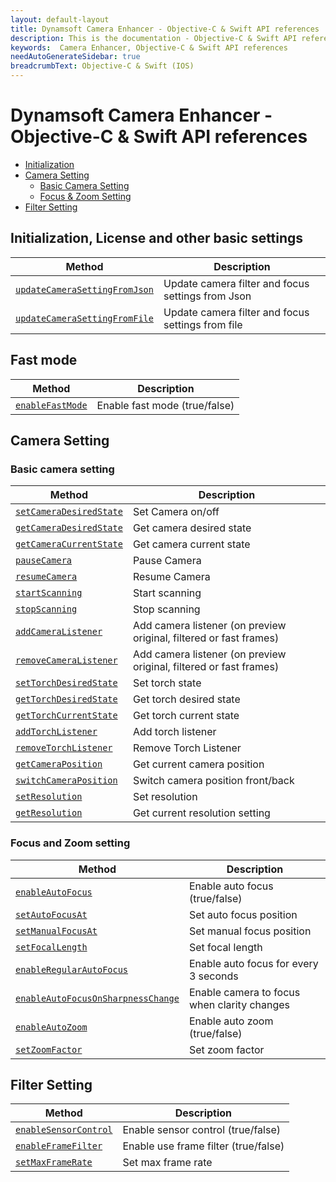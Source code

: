 ```yaml
---
layout: default-layout
title: Dynamsoft Camera Enhancer - Objective-C & Swift API references
description: This is the documentation - Objective-C & Swift API references page of Dynamsoft Camera Enhancer.
keywords:  Camera Enhancer, Objective-C & Swift API references
needAutoGenerateSidebar: true
breadcrumbText: Objective-C & Swift (IOS)
---
```


# Dynamsoft Camera Enhancer - Objective-C & Swift API references

- [Initialization](#Initialization-License-and-other-basic-settings)
- [Camera Setting](#Camera-Setting)
    - [Basic Camera Setting](#Basic-camera-setting)
    - [Focus & Zoom Setting](#Focus-and-Zoom-setting)
- [Filter Setting](#Filter-Setting)
## Initialization, License and other basic settings

| Method | Description |
|-----------------|---------------|
| [`updateCameraSettingFromJson`]({{site.ios-basic-setting}}basic-setting.html#updateCameraSettingFromJson) | Update camera filter and focus settings from Json |
| [`updateCameraSettingFromFile`]({{site.ios-basic-setting}}basic-setting.html#updateCameraSettingFromFile) | Update camera filter and focus settings from file |

## Fast mode

| Method | Description |
|-----------------|---------------|
| [`enableFastMode`]({{site.ios-basic-setting}}basic-setting.html#setFastmode) | Enable fast mode (true/false) |

## Camera Setting

### Basic camera setting

| Method | Description |
|-----------------|---------------|
| [`setCameraDesiredState`]({{site.ios-basic-setting}}basic-setting.html#getCameraCurrentState-getCameraDesireState-and-setCameraDesireState) | Set Camera on/off |
| [`getCameraDesiredState`]({{site.ios-basic-setting}}basic-setting.html#getCameraCurrentState-getCameraDesireState-and-setCameraDesireState) | Get camera desired state |
| [`getCameraCurrentState`]({{site.ios-basic-setting}}basic-setting.html#getCameraCurrentState-getCameraDesireState-and-setCameraDesireState) | Get camera current state |
| [`pauseCamera`]({{site.ios-basic-setting}}basic-setting.html#pauseCamera-and-resumeCamera) | Pause Camera |
| [`resumeCamera`]({{site.ios-basic-setting}}basic-setting.html#pauseCamera-and-resumeCamera) | Resume Camera |
| [`startScanning`]({{site.ios-basic-setting}}basic-setting.html#stopScanning-and-startScanning) | Start scanning |
| [`stopScanning`]({{site.ios-basic-setting}}basic-setting.html#stopScanning-and-startScanning) | Stop scanning |
| [`addCameraListener`]({{site.ios-basic-setting}}basic-setting.html#addCameraListener-and-removeCameraListener) | Add camera listener (on preview original, filtered or fast frames) | Add camera listener (on preview original, filtered or fast frames) |
| [`removeCameraListener`]({{site.ios-basic-setting}}basic-setting.html#addCameraListener-and-removeCameraListener) | Add camera listener (on preview original, filtered or fast frames) | Remove camera listener |
| [`setTorchDesiredState`]({{site.ios-basic-setting}}basic-setting.html#getTorchCurrentState-getTorchDesiredState-and-setTorchDesiredState) | Set torch state |
| [`getTorchDesiredState`]({{site.ios-basic-setting}}basic-setting.html#getTorchCurrentState-getTorchDesiredState-and-setTorchDesiredState) | Get torch desired state |
| [`getTorchCurrentState`]({{site.ios-basic-setting}}basic-setting.html#getTorchCurrentState-getTorchDesiredState-and-setTorchDesiredState) | Get torch current state |
| [`addTorchListener`]({{site.ios-basic-setting}}basic-setting.html#addTorchListener-and-removeTorchListener) | Add torch listener |
| [`removeTorchListener`]({{site.ios-basic-setting}}basic-setting.html#addTorchListener-and-removeTorchListener) | Remove Torch Listener |
| [`getCameraPosition`]({{site.ios-basic-setting}}basic-setting.html#getCameraPosition-and-switchCameraPosition) | Get current camera position |
| [`switchCameraPosition`]({{site.ios-basic-setting}}basic-setting.html#getCameraPosition-and-switchCameraPosition) | Switch camera position front/back |
| [`setResolution`]({{site.ios-basic-setting}}basic-setting.html#getResolution-and-setResolution) | Set resolution |
| [`getResolution`]({{site.ios-basic-setting}}basic-setting.html#getResolution-and-setResolution) | Get current resolution setting |

### Focus and Zoom setting

| Method | Description |
|-----------------|---------------|
| [`enableAutoFocus`]({{site.ios-zoom-setting}}zoom-focus.html#enableAutoFocus) | Enable auto focus (true/false) |
| [`setAutoFocusAt`]({{site.ios-zoom-setting}}zoom-focus.html#setAutoFocusPoint) | Set auto focus position |
| [`setManualFocusAt`]({{site.ios-zoom-setting}}zoom-focus.html#setManualFocusAt) | Set manual focus position |
| [`setFocalLength`]({{site.ios-zoom-setting}}zoom-focus.html#setFocalLength) | Set focal length |
| [`enableRegularAutoFocus`]({{site.ios-zoom-setting}}zoom-focus.html#enableRegularAutoFocus) | Enable auto focus for every 3 seconds |
| [`enableAutoFocusOnSharpnessChange`]({{site.ios-zoom-setting}}zoom-focus.html#enableAutoFocusOnSharpnessChange) | Enable camera to focus when clarity changes |
| [`enableAutoZoom`]({{site.ios-zoom-setting}}zoom-focus.html#enableAutoZoom) | Enable auto zoom (true/false) |
| [`setZoomFactor`]({{site.ios-zoom-setting}}zoom-focus.html#setZoomFactor) | Set zoom factor |

## Filter Setting

| Method | Description |
|-----------------|---------------|
| [`enableSensorControl`]({{site.ios-filter-setting}}filter.html#setSensorControl) | Enable sensor control (true/false) |
| [`enableFrameFilter`]({{site.ios-filter-setting}}filter.html#setUseFrameFilter) | Enable use frame filter (true/false) |
| [`setMaxFrameRate`]({{site.ios-filter-setting}}filter.html#setMaxFrameRate) | Set max frame rate |